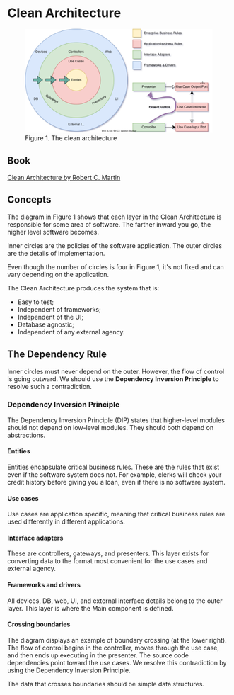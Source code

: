 <h1>Clean Architecture</h1>

<figure>
  <img
  src="docs/clean-architecture-0.svg"
  alt="The beautiful Clean Architecture">
  <figcaption>Figure 1. The clean architecture</figcaption>
</figure>

<h2>Book</h2>

[Clean Architecture by Robert C. Martin](https://www.goodreads.com/book/show/18043011-clean-architecture)

<h2>Concepts</h2>

The diagram in Figure 1 shows that each layer in the Clean Architecture
is responsible for some area of software. The farther inward you go, the
higher level software becomes.

Inner circles are the policies of the software application. The outer
circles are the details of implementation.

Even though the number of circles is four in Figure 1, it's not
fixed and can vary depending on the application.

The Clean Architecture produces the system that is:
<ul>
    <li>Easy to test;</li>
    <li>Independent of frameworks;</li>
    <li>Independent of the UI;</li>
    <li>Database agnostic;</li>
    <li>Independent of any external agency.</li>
</ul>

<h2>The Dependency Rule</h2>

Inner circles must never depend on the outer. However, the flow of
control is going outward. We should use the <b>Dependency Inversion
Principle</b> to resolve such a contradiction.

<h3>Dependency Inversion Principle</h3>

The Dependency Inversion Principle (DIP) states that higher-level
modules should not depend on low-level modules. They should both
depend on abstractions.

<h4>Entities</h4>

Entities encapsulate critical business rules. These are the rules
that exist even if the software system does not. For example,
clerks will check your credit history before giving you a loan, even
if there is no software system.

<h4>Use cases</h4>

Use cases are application specific, meaning that critical business rules
are used differently in different applications.

<h4>Interface adapters</h4>

These are controllers, gateways, and presenters. This layer exists for
converting data to the format most convenient for the use cases and
external agency.

<h4>Frameworks and drivers</h4>

All devices, DB, web, UI, and external interface details belong to the
outer layer. This layer is where the Main component is defined.

<h4>Crossing boundaries</h4>

The diagram displays an example of boundary crossing (at the lower right).
The flow of control begins in the controller, moves through the use case,
and then ends up executing in the presenter. The source code dependencies
point toward the use cases. We resolve this contradiction by using the
Dependency Inversion Principle.

The data that crosses boundaries should be simple data structures.
